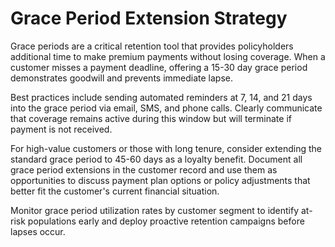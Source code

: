 # Grace Period Extension Strategy

Grace periods are a critical retention tool that provides policyholders additional time to make premium payments without losing coverage. When a customer misses a payment deadline, offering a 15-30 day grace period demonstrates goodwill and prevents immediate lapse.

Best practices include sending automated reminders at 7, 14, and 21 days into the grace period via email, SMS, and phone calls. Clearly communicate that coverage remains active during this window but will terminate if payment is not received.

For high-value customers or those with long tenure, consider extending the standard grace period to 45-60 days as a loyalty benefit. Document all grace period extensions in the customer record and use them as opportunities to discuss payment plan options or policy adjustments that better fit the customer's current financial situation.

Monitor grace period utilization rates by customer segment to identify at-risk populations early and deploy proactive retention campaigns before lapses occur.

